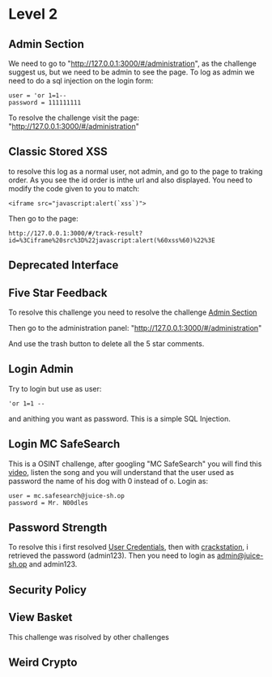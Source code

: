 # Level 2

## Admin Section
We need to go to "http://127.0.0.1:3000/#/administration", as the challenge suggest us, but we need to be admin to see the page.
To log as admin we need to do a sql injection on the login form:

```
user = 'or 1=1--
password = 111111111
```

To resolve the challenge visit the page: "http://127.0.0.1:3000/#/administration"

## Classic Stored XSS
to resolve this log as a normal user, not admin, and go to the page to traking order. As you see the id order is inthe url and also displayed.
You need to modify the code given to you to match:

```
<iframe src="javascript:alert(`xss`)">
```

Then go to the page:

```
http://127.0.0.1:3000/#/track-result?id=%3Ciframe%20src%3D%22javascript:alert(%60xss%60)%22%3E
```

## Deprecated Interface

## Five Star Feedback
To resolve this challenge you need to resolve the challenge [Admin Section](https://github.com/AlessandroMorelli96/Juice-Shop/blob/master/02_Level2.md#admin-section)

Then go to the administration panel: "http://127.0.0.1:3000/#/administration"

And use the trash button to delete all the 5 star comments.


## Login Admin
Try to login but use as user:

```
'or 1=1 --
```

and anithing you want as password. This is a simple SQL Injection.

## Login MC SafeSearch
This is a OSINT challenge, after googling "MC SafeSearch" you will find this [video](https://imvdb.com/video/mc-safesearch/protect-ya-passwordz), listen the song and you will understand that the user used as password the name of his dog with 0 instead of o.
Login as:

```
user = mc.safesearch@juice-sh.op
password = Mr. N00dles
```

## Password Strength
To resolve this i first resolved [User Credentials](https://github.com/AlessandroMorelli96/Juice-Shop/blob/master/04_Level4.md#User-Credentials), then with [crackstation](https://crackstation.net), i retrieved the password (admin123). Then you need to login as admin@juice-sh.op and admin123.

## Security Policy

## View Basket
This challenge was risolved by other challenges

## Weird Crypto
